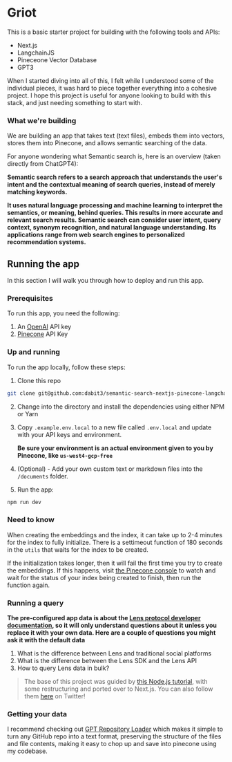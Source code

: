 # Griot

This is a basic starter project for building with the following tools and APIs:

- Next.js
- LangchainJS
- Pineceone Vector Database
- GPT3

When I started diving into all of this, I felt while I understood some of the individual pieces, it was hard to piece together everything into a cohesive project. I hope this project is useful for anyone looking to build with this stack, and just needing something to start with.

### What we're building

We are building an app that takes text (text files), embeds them into vectors, stores them into Pinecone, and allows semantic searching of the data.

For anyone wondering what Semantic search is, here is an overview (taken directly from ChatGPT4):

__Semantic search refers to a search approach that understands the user's intent and the contextual meaning of search queries, instead of merely matching keywords.__

__It uses natural language processing and machine learning to interpret the semantics, or meaning, behind queries. This results in more accurate and relevant search results. Semantic search can consider user intent, query context, synonym recognition, and natural language understanding. Its applications range from web search engines to personalized recommendation systems.__

## Running the app

In this section I will walk you through how to deploy and run this app.

### Prerequisites

To run this app, you need the following:

1. An [OpenAI](https://platform.openai.com/) API key
2. [Pinecone](https://app.pinecone.io/) API Key

### Up and running

To run the app locally, follow these steps:

1. Clone this repo

```sh
git clone git@github.com:dabit3/semantic-search-nextjs-pinecone-langchain-chatgpt.git
```

2. Change into the directory and install the dependencies using either NPM or Yarn

3. Copy `.example.env.local` to a new file called `.env.local` and update with your API keys and environment.

    __Be sure your environment is an actual environment given to you by Pinecone, like `us-west4-gcp-free`__

4. (Optional) - Add your own custom text or markdown files into the `/documents` folder.

5. Run the app:

```sh
npm run dev
```

### Need to know

When creating the embeddings and the index, it can take up to 2-4 minutes for the index to fully initialize. There is a settimeout function of 180 seconds in the `utils` that waits for the index to be created.

If the initialization takes longer, then it will fail the first time you try to create the embeddings. If this happens, visit [the Pinecone console](https://app.pinecone.io/) to watch and wait for the status of your index being created to finish, then run the function again.

### Running a query

__The pre-configured app data is about the [Lens protocol developer documentation](https://docs.lens.xyz/docs/overview), so it will only understand questions about it unless you replace it with your own data. Here are a couple of questions you might ask it with the default data__

1. What is the difference between Lens and traditional social platforms
2. What is the difference between the Lens SDK and the Lens API
3. How to query Lens data in bulk?

> The base of this project was guided by [this Node.js tutorial](https://www.youtube.com/watch?v=CF5buEVrYwo), with some restructuring and ported over to Next.js. You can also follow them [here](https://twitter.com/Dev__Digest/status/1656744114409406467) on Twitter!

### Getting your data

I recommend checking out [GPT Repository Loader](https://github.com/mpoon/gpt-repository-loader) which makes it simple to turn any GitHub repo into a text format, preserving the structure of the files and file contents, making it easy to chop up and save into pinecone using my codebase.
